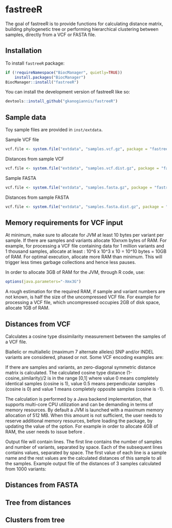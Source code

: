 
<!-- README.md is generated from README.Rmd. Please edit that file -->

# fastreeR

<!-- badges: start -->
<!-- badges: end -->

The goal of fastreeR is to provide functions for calculating distance
matrix, building phylogenetic tree or performing hierarchical clustering
between samples, directly from a VCF or FASTA file.

## Installation

To install `fastreeR` package:

``` r
if (!requireNamespace("BiocManager", quietly=TRUE))
    install.packages("BiocManager")
BiocManager::install("fastreeR")
```

You can install the development version of fastreeR like so:

``` r
devtools::install_github("gkanogiannis/fastreeR")
```

## Sample data

Toy sample files are provided in `inst/extdata`.

Sample VCF file

``` r
vcf.file <- system.file("extdata", "samples.vcf.gz", package = "fastreeR"
```

Distances from sample VCF

``` r
vcf.file <- system.file("extdata", "samples.vcf.dist.gz", package = "fastreeR"
```

Sample FASTA

``` r
vcf.file <- system.file("extdata", "samples.fasta.gz", package = "fastreeR"
```

Distances from sample FASTA

``` r
vcf.file <- system.file("extdata", "samples.fasta.dist.gz", package = "fastreeR"
```

## Memory requirements for VCF input

At minimum, make sure to allocate for JVM at least 10 bytes per variant
per sample. If there are samples and variants allocate 10xnxm bytes of
RAM. For example, for processing a VCF file containing data for 1
million variants and 1 thousand samples, allocate at least : 10^6 x 10^3
x 10 = 10^10 bytes = 10GB of RAM. For optimal execution, allocate more
RAM than minimum. This will trigger less times garbage collections and
hence less pauses.

In order to allocate 3GB of RAM for the JVM, through R code, use:

``` r
options(java.parameters="-Xmx3G")
```

A rough estimation for the required RAM, if sample and variant numbers
are not known, is half the size of the uncompressed VCF file. For
example for processing a VCF file, which uncompressed occupies 2GB of
disk space, allocate 1GB of RAM.

## Distances from VCF

Calculates a cosine type dissimilarity measurement between the samples
of a VCF file.

Biallelic or multiallelic (maximum 7 alternate alleles) SNP and/or INDEL
variants are considered, phased or not. Some VCF encoding examples are:

If there are samples and variants, an zero-diagonal symmetric distance
matrix is calculated. The calculated cosine type distance
(1-cosine_similarity)/2 is in the range \[0,1\] where value 0 means
completely identical samples (cosine is 1), value 0.5 means
perpendicular samples (cosine is 0) and value 1 means completely
opposite samples (cosine is -1).

The calculation is performed by a Java backend implementation, that
supports multi-core CPU utilization and can be demanding in terms of
memory resources. By default a JVM is launched with a maximum memory
allocation of 512 MB. When this amount is not sufficient, the user needs
to reserve additional memory resources, before loading the package, by
updating the value of the option. For example in order to allocate 4GB
of RAM, the user needs to issue before .

Output file will contain lines. The first line contains the number of
samples and number of variants, separated by space. Each of the
subsequent lines contains values, separated by space. The first value of
each line is a sample name and the rest values are the calculated
distances of this sample to all the samples. Example output file of the
distances of 3 samples calculated from 1000 variants:

## Distances from FASTA

## Tree from distances

## Clusters from tree
